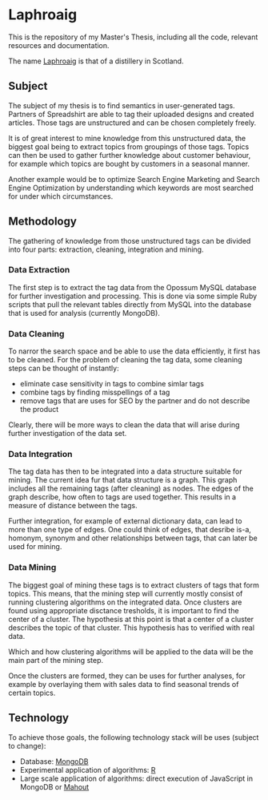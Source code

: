 # Laphroaig

This is the repository of my Master's Thesis, including all the code, relevant resources and documentation. 

The name [Laphroaig][1] is that of a distillery in Scotland.

## Subject

The subject of my thesis is to find semantics in user-generated tags. Partners of Spreadshirt are able to tag their uploaded designs and created articles. Those tags are unstructured and can be chosen completely freely.

It is of great interest to mine knowledge from this unstructured data, the biggest goal being to extract topics from groupings of those tags. Topics can then be used to gather further knowledge about customer behaviour, for example which topics are bought by customers in a seasonal manner.

Another example would be to optimize Search Engine Marketing and Search Engine Optimization by understanding which keywords are most searched for under which circumstances.

## Methodology

The gathering of knowledge from those unstructured tags can be divided into four parts: extraction, cleaning, integration and mining.

### Data Extraction

The first step is to extract the tag data from the Opossum MySQL database for further investigation and processing. This is done via some simple Ruby scripts that pull the relevant tables directly from MySQL into the database that is used for analysis (currently MongoDB).

### Data Cleaning

To narror the search space and be able to use the data efficiently, it first has to be cleaned. For the problem of cleaning the tag data, some cleaning steps can be thought of instantly:

* eliminate case sensitivity in tags to combine simlar tags
* combine tags by finding misspellings of a tag
* remove tags that are uses for SEO by the partner and do not describe the product

Clearly, there will be more ways to clean the data that will arise during further investigation of the data set.

### Data Integration

The tag data has then to be integrated into a data structure suitable for mining. The current idea fur that data structure is a graph. This graph includes all the remaining tags (after cleaning) as nodes. The edges of the graph describe, how often to tags are used together. This results in a measure of distance between the tags.

Further integration, for example of external dictionary data, can lead to more than one type of edges. One could think of edges, that desribe is-a, homonym, synonym and other relationships between tags, that can later be used for mining.

### Data Mining

The biggest goal of mining these tags is to extract clusters of tags that form topics. This means, that the mining step will currently mostly consist of running clustering algorithms on the integrated data. Once clusters are found using appropriate disctance tresholds, it is important to find the center of a cluster. The hypothesis at this point is that a center of a cluster describes the topic of that cluster. This hypothesis has to verified with real data.

Which and how clustering algorithms will be applied to the data will be the main part of the mining step.

Once the clusters are formed, they can be uses for further analyses, for example by overlaying them with sales data to find seasonal trends of certain topics.

## Technology

To achieve those goals, the following technology stack will be uses (subject to change):

* Database: [MongoDB][2]
* Experimental application of algorithms: [R][3]
* Large scale application of algorithms: direct execution of JavaScript in MongoDB or [Mahout][4]

[1]: http://en.wikipedia.org/wiki/Laphroaig_distillery
[2]: http://www.mongodb.org/
[3]: http://www.r-project.org/
[4]: http://mahout.apache.org/